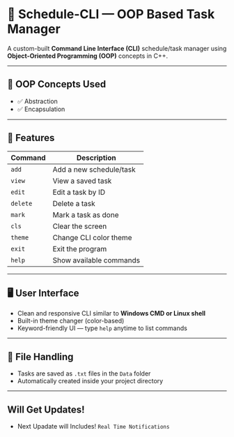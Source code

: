 # 📅 Schedule-CLI — OOP Based Task Manager

A custom-built **Command Line Interface (CLI)** schedule/task manager using **Object-Oriented Programming (OOP)** concepts in C++.

---

## 🧠 OOP Concepts Used
- ✅ Abstraction
- ✅ Encapsulation

---

## 🚀 Features

| Command | Description               |
|---------|---------------------------|
| `add`   | Add a new schedule/task   |
| `view`  | View a saved task         |
| `edit`  | Edit a task by ID         |
| `delete`| Delete a task             |
| `mark`  | Mark a task as done       |
| `cls`   | Clear the screen          |
| `theme` | Change CLI color theme    |
| `exit`  | Exit the program          |
| `help`  | Show available commands   |

---

## 🖥️ User Interface
- Clean and responsive CLI similar to **Windows CMD or Linux shell**
- Built-in theme changer (color-based)
- Keyword-friendly UI — type `help` anytime to list commands

---

## 📁 File Handling
- Tasks are saved as `.txt` files in the `Data` folder
- Automatically created inside your project directory

---

## Will Get Updates!
- Next Upadate will Includes!
`Real Time Notifications`
